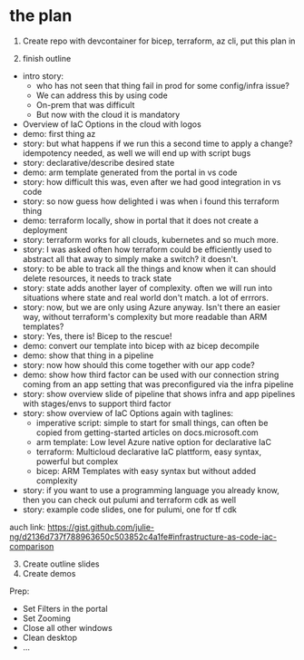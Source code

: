 the plan
========

1. Create repo with devcontainer for bicep, terraform, az cli, put this plan in

2. finish outline
- intro story:
    - who has not seen that thing fail in prod for some config/infra issue?
    - We can address this by using code
    - On-prem that was difficult
    - But now with the cloud it is mandatory
- Overview of IaC Options in the cloud with logos
- demo: first thing az
- story: but what happens if we run this a second time to apply a change? idempotency needed, as well we will end up with script bugs
- story: declarative/describe desired state
- demo: arm template generated from the portal in vs code
- story: how difficult this was, even after we had good integration in vs code
- story: so now guess how delighted i was when i found this terraform thing
- demo: terraform locally, show in portal that it does not create a deployment
- story: terraform works for all clouds, kubernetes and so much more.
- story: I was asked often how terraform could be efficiently used to abstract all that away to simply make a switch? it doesn't. 
- story: to be able to track all the things and know when it can should delete resources, it needs to track state
- story: state adds another layer of complexity. often we will run into situations where state and real world don't match. a lot of errrors.
- story: now, but we are only using Azure anyway. Isn't there an easier way, without terraform's complexity but more readable than ARM templates?
- story: Yes, there is! Bicep to the rescue!
- demo: convert our template into bicep with az bicep decompile
- demo: show that thing in a pipeline
- story: now how should this come together with our app code?
- demo: show how third factor can be used with our connection string coming from an app setting that was preconfigured via the infra pipeline
- story: show overview slide of pipeline that shows infra and app pipelines with stages/envs to support third factor
- story: show overview of IaC Options again with taglines:
  - imperative script: simple to start for small things, can often be copied from getting-started articles on docs.microsoft.com
  - arm template: Low level Azure native option for declarative IaC
  - terraform: Multicloud declarative IaC plattform, easy syntax, powerful but complex
  - bicep: ARM Templates with easy syntax but without added complexity
- story: if you want to use a programming language you already know, then you can check out pulumi and terraform cdk as well
- story: example code slides, one for pulumi, one for tf cdk

auch link: https://gist.github.com/julie-ng/d2136d737f788963650c503852c4a1fe#infrastructure-as-code-iac-comparison

3. Create outline slides
4. Create demos

Prep:
- Set Filters in the portal
- Set Zooming
- Close all other windows
- Clean desktop
- ...